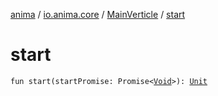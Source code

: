 [anima](../../index.md) / [io.anima.core](../index.md) / [MainVerticle](index.md) / [start](./start.md)

# start

`fun start(startPromise: Promise<`[`Void`](https://docs.oracle.com/javase/6/docs/api/java/lang/Void.html)`>): `[`Unit`](https://kotlinlang.org/api/latest/jvm/stdlib/kotlin/-unit/index.html)